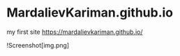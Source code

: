 # MardalievKariman.github.io
my first site
https://mardalievkariman.github.io/

!Screenshot[img.png]
